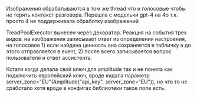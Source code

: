 Изображения обрабатываются в том же thread что и голосовые чтобы не терять контекст разговора. Перешла с модельки  gpt-4 на 4o т.к. просто 4 не поддерживала обработку изображений 

TreadPoolExecutor вынесен через декоратор. Реакция на события трех видов: на изображения записывает ответ из определения настроения, на голосовое 1) если найдена ценность она сохраняется в табличку а до этого отправляется в event, 2) после всего записывается вопрос пользователя и ответ ассистента.

Кстати когда делала свой ключ для amplitude так и не поняла как подключить европейский ключ, вроде кидала параметр  server_zone="EU"(Amplitude("api_key", server_zone="EU")), но что то не сработало хотя вроде в конфигах библиотеки такое поле есть.